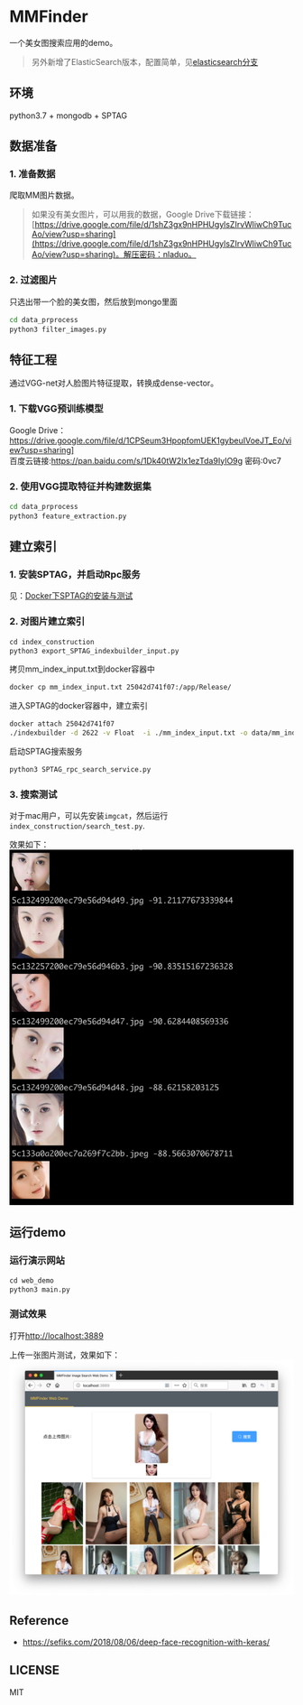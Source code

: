 # MMFinder
一个美女图搜索应用的demo。

> 另外新增了ElasticSearch版本，配置简单，见[elasticsearch分支](https://github.com/nladuo/MMFinder/tree/elasticsearch)

## 环境
python3.7 + mongodb + SPTAG

## 数据准备
### 1. 准备数据
爬取MM图片数据。
> 如果没有美女图片，可以用我的数据，Google Drive下载链接：[https://drive.google.com/file/d/1shZ3gx9nHPHUgylsZIrvWliwCh9TucAo/view?usp=sharing](https://drive.google.com/file/d/1shZ3gx9nHPHUgylsZIrvWliwCh9TucAo/view?usp=sharing)。解压密码：nladuo。

### 2. 过滤图片
只选出带一个脸的美女图，然后放到mongo里面
```bash
cd data_prprocess
python3 filter_images.py
```

## 特征工程
通过VGG-net对人脸图片特征提取，转换成dense-vector。
### 1. 下载VGG预训练模型
Google Drive：https://drive.google.com/file/d/1CPSeum3HpopfomUEK1gybeuIVoeJT_Eo/view?usp=sharing]
<br>
百度云链接:https://pan.baidu.com/s/1Dk40tW2lx1ezTda9IyIO9g  密码:0vc7
### 2. 使用VGG提取特征并构建数据集
```bash
cd data_prprocess
python3 feature_extraction.py
```

## 建立索引
### 1. 安装SPTAG，并启动Rpc服务
见：[Docker下SPTAG的安装与测试](https://www.jianshu.com/p/fcedf00eac32)


### 2. 对图片建立索引
```
cd index_construction
python3 export_SPTAG_indexbuilder_input.py
```
拷贝mm_index_input.txt到docker容器中
```bash
docker cp mm_index_input.txt 25042d741f07:/app/Release/
```

进入SPTAG的docker容器中，建立索引
```bash
docker attach 25042d741f07
./indexbuilder -d 2622 -v Float  -i ./mm_index_input.txt -o data/mm_index -a BKT -t 2
```

启动SPTAG搜索服务
```bash
python3 SPTAG_rpc_search_service.py
```

### 3. 搜索测试
对于mac用户，可以先安装``imgcat``，然后运行``index_construction/search_test.py``.

效果如下：
![](search_test_result.jpg)

## 运行demo
### 运行演示网站
```
cd web_demo
python3 main.py
```

### 测试效果
打开[http://localhost:3889](http://localhost:3889)

上传一张图片测试，效果如下：
![demo_result](demo_result.png)
## Reference
- https://sefiks.com/2018/08/06/deep-face-recognition-with-keras/

## LICENSE
MIT
